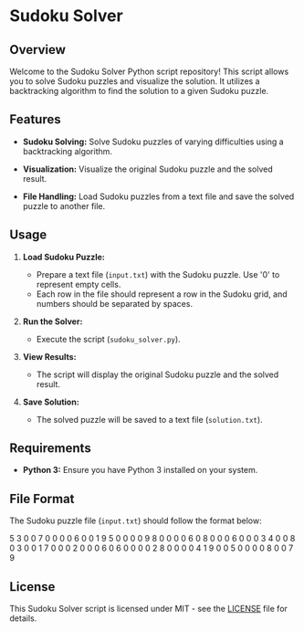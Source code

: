 # Sudoku Solver

## Overview

Welcome to the Sudoku Solver Python script repository! This script allows you to solve Sudoku puzzles and visualize the solution. It utilizes a backtracking algorithm to find the solution to a given Sudoku puzzle.

## Features

- **Sudoku Solving:**
  Solve Sudoku puzzles of varying difficulties using a backtracking algorithm.

- **Visualization:**
  Visualize the original Sudoku puzzle and the solved result.

- **File Handling:**
  Load Sudoku puzzles from a text file and save the solved puzzle to another file.

## Usage

1. **Load Sudoku Puzzle:**
   - Prepare a text file (`input.txt`) with the Sudoku puzzle. Use '0' to represent empty cells.
   - Each row in the file should represent a row in the Sudoku grid, and numbers should be separated by spaces.

2. **Run the Solver:**
   - Execute the script (`sudoku_solver.py`).

3. **View Results:**
   - The script will display the original Sudoku puzzle and the solved result.

4. **Save Solution:**
   - The solved puzzle will be saved to a text file (`solution.txt`).

## Requirements

- **Python 3:** Ensure you have Python 3 installed on your system.

## File Format

The Sudoku puzzle file (`input.txt`) should follow the format below:

5 3 0 0 7 0 0 0 0
6 0 0 1 9 5 0 0 0
0 9 8 0 0 0 0 6 0
8 0 0 0 6 0 0 0 3
4 0 0 8 0 3 0 0 1
7 0 0 0 2 0 0 0 6
0 6 0 0 0 0 2 8 0
0 0 0 4 1 9 0 0 5
0 0 0 0 8 0 0 7 9

## License

This Sudoku Solver script is licensed under MIT - see the [LICENSE](LICENSE) file for details.
